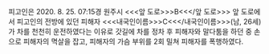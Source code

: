피고인은 2020. 8. 25. 07:15경 원주시 <<<앞 도로>>>B<<</앞 도로>>> 앞 도로에서 피고인의 전방에 있던 피해자 <<<내국인이름>>>C<<</내국인이름>>>(남, 26세)가 차를 천천히 운전하였다는 이유로 갓길에 차를 정차 후 피해자와 말다툼을 하던 중 손으로 피해자의 멱살을 잡고, 피해자의 가슴 부위를 2회 밀쳐 피해자를 폭행하였다.
